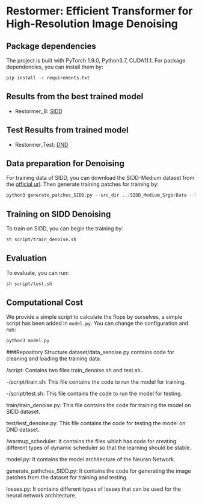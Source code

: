# Restormer: Efficient Transformer for High-Resolution Image Denoising


## Package dependencies
The project is built with PyTorch 1.9.0, Python3.7, CUDA11.1. For package dependencies, you can install them by:
```bash
pip install -r requirements.txt
```

## Results from the best trained model
- Restormer_B: [SIDD](https://cloud.neuronsquare.com/s/6yEHYTRxDAmX2er)

## Test Results from trained model
- Restormer_Test: [DND](https://cloud.neuronsquare.com/s/xA9QbCMFTHxLrgg)


## Data preparation for Denoising 
For training data of SIDD, you can download the SIDD-Medium dataset from the [official url](https://www.eecs.yorku.ca/~kamel/sidd/dataset.php).
Then generate training patches for training by:
```python
python3 generate_patches_SIDD.py --src_dir ../SIDD_Medium_Srgb/Data --tar_dir ../datasets/denoising/sidd/train
```

## Training on SIDD Denoising
To train on SIDD, you can begin the training by:

```sh
sh script/train_denoise.sh
```

## Evaluation
To evaluate, you can run:

```sh
sh script/test.sh
```

## Computational Cost

We provide a simple script to calculate the flops by ourselves, a simple script has been added in `model.py`. You can change the configuration and run:

```python
python3 model.py
```


###Repository Structure
dataset/data_senoise.py contains code for cleaning and loading the training data.

/script: Contains two files train_denoise.sh and test.sh.

-/script/train.sh: This file contains the code to run the model for training.

-/script/test.sh: This file contains the code to run the model for testing.

train/train_denoise.py: This file contains the code for training the model on SIDD dataset.

test/test_denoise.py: This file contains the code for testing the model on DND dataset.


/warmup_scheduler: It contains the files which has code for creating different types of dynamic scheduler so that the learning should be stable.


model.py: It contains the model architecture of the Neuran Network.

generate_pathches_SIDD.py: It contains the code for generating the image patches from the dataset for training and testing.

losses.py: It contains different types of losses that can be used for the neural network architecture.



